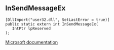 ## InSendMessageEx

```
[DllImport("user32.dll", SetLastError = true)]
public static extern int InSendMessageEx(
   IntPtr lpReserved
);
```

[Microsoft documentation](TODO)
